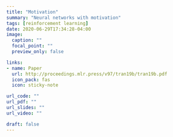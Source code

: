 ```yaml
---
title: "Motivation"
summary: "Neural networks with motivation"
tags: [reinforcement learning]
date: 2020-06-29T17:34:28-04:00
image:
  caption: ""
  focal_point: ""
  preview_only: false

links:
- name: Paper
  url: http://proceedings.mlr.press/v97/tran19b/tran19b.pdf
  icon_pack: fas
  icon: sticky-note

url_code: ""
url_pdf: ""
url_slides: ""
url_video: ""

draft: false
---
```

